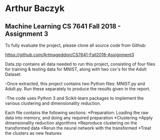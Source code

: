 # Arthur Baczyk

## Machine Learning CS 7641 Fall 2018 - Assignment 3

To fully evaluate the project, please clone all source code from Github:

https://github.com/Artmageddon/CS7641-Fall2018-Assignment3

Data.zip contains all data needed to run this project, consisting of four files for training & testing data for MNIST, along with two csv's for the Adult Dataset.

-Once extracted, this project contains two Python files: MNIST.py and Adult.py. Run these separately to produce the results given in the report. 

-The code uses Python 3 and Scikit-learn packages to implement the various clustering and dimensionality reduction. 

Each file contains the following sections: 
*Preparation: Loading the raw data into memory, and doing any required preparation
*Clustering
*Apply dimensionality reduction algorithms
*Reproduce clustering on the transformed data
*Rerun the neural network with the transformed
*Treat the clusters as new features
